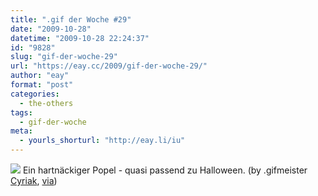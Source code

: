 ```yaml
---
title: ".gif der Woche #29"
date: "2009-10-28"
datetime: "2009-10-28 22:24:37"
id: "9828"
slug: "gif-der-woche-29"
url: "https://eay.cc/2009/gif-der-woche-29/"
author: "eay"
format: "post"
categories:
  - the-others
tags:
  - gif-der-woche
meta:
  - yourls_shorturl: "http://eay.li/iu"
---
```


![](https://eay.cc/uploads/2009/nosepick.gif) Ein hartnäckiger Popel - quasi passend zu Halloween. (by .gifmeister [Cyriak](http://www.cyriak.co.uk/), [via](http://www.b3ta.com/board/9768597))
